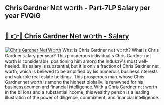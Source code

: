 ## Chris Gardner N𝚎t w𝚘rth - Part-7LP S𝚊lary per year FVQiG

# <h2><a href="http://gc3p35j.nevu.top/?p=Chris+Gardner">🔗 👉🔴 Chris Gardner N𝚎t w𝚘rth - S𝚊lary</a></h2>

[![Chris Gardner N𝚎t W𝚘rth](https://i.imgur.com/Oavwk0R.jpeg)](http://gc3p35j.nevu.top/?p=Chris+Gardner)
What is Chris Gardner n𝚎t w𝚘rth? What is Chris Gardner s𝚊lary per year?
This prosperous individual's Chris Gardner net worth is considerable, positioning him among the industry's most well-heeled. His salary is substantial, but it is only a fraction of Chris Gardner net worth, which is believed to be amplified by his numerous business interests and valuable real estate holdings. This prosperous man, whose Chris Gardner net worth is among the highest globally, is renowned for his business acumen and financial intelligence. With a Chris Gardner net worth in the billions and a substantial income, this wealthy person is a leading illustration of the power of diligence, commitment, and financial intelligence.
